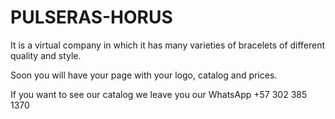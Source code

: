 # PULSERAS-HORUS
It is a virtual company in which it has many varieties of bracelets of different quality and style.

Soon you will have your page with your logo, catalog and prices.


If you want to see our catalog we leave you our WhatsApp +57 302 385 1370
